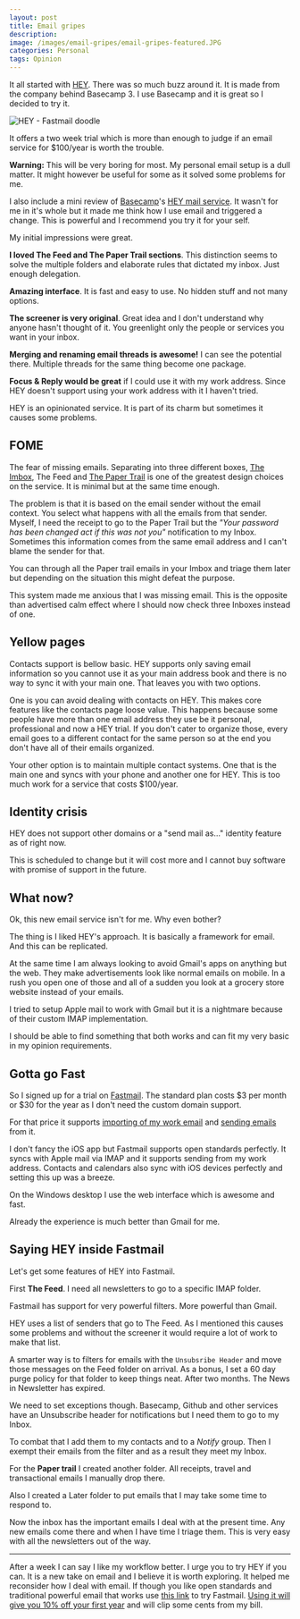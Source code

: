 ```yaml
---
layout: post
title: Email gripes
description: 
image: /images/email-gripes/email-gripes-featured.JPG
categories: Personal
tags: Opinion
---
```


It all started with [HEY](https://hey.com). There was so much buzz around it. It is made from the company behind Basecamp 3. I use Basecamp and it is great so I decided to try it.

<img src="/images/{{ page.slug }}/email-gripes-featured.JPG" alt="HEY - Fastmail doodle" style="max-width: 50%;">

It offers a two week trial which is more than enough to judge if an email service for $100/year is worth the trouble. 

<!--more-->

<div class="postit-note centered">
    <p><strong>Warning:</strong> This will be very boring for most. My personal email setup is a dull matter. It might however be useful for some as it solved some problems for me.</p>
    <p>I also include a mini review of <a href="https://basecamp.com">Basecamp</a>'s <a href="https://hey.com">HEY mail service</a>. It wasn't for me in it's whole but it made me think how I use email and triggered a change. This is powerful and I recommend you try it for your self.</p> 
</div>

My initial impressions were great. 

**I loved The Feed and The Paper Trail sections**. This distinction seems to solve the multiple folders and elaborate rules that dictated my inbox. Just enough delegation.

**Amazing interface**. It is fast and easy to use. No hidden stuff and not many options.

**The screener is very original**. Great idea and I don't understand why anyone hasn't thought of it. You greenlight only the people or services you want in your inbox.

**Merging and renaming email threads is awesome!** I can see the potential there. Multiple threads for the same thing become one package.

**Focus & Reply would be great** if I could use it with my work address. Since HEY doesn't support using your work address with it I haven't tried.

HEY is an opinionated service. It is part of its charm but sometimes it causes some problems.

## FOME

The fear of missing emails. Separating into three different boxes, [The Imbox](https://hey.com/features/the-imbox/), The Feed and [The Paper Trail](https://hey.com/features/paper-trail/) is one of the greatest design choices on the service. It is minimal but at the same time enough.

The problem is that it is based on the email sender without the email context. You select what happens with all the emails from that sender. Myself, I need the receipt to go to the Paper Trail but the *"Your password has been changed act if this was not you"* notification to my Inbox. Sometimes this information comes from the same email address and I can't blame the sender for that.

You can through all the Paper trail emails in your Imbox and triage them later but depending on the situation this might defeat the purpose. 

This system made me anxious that I was missing email. This is the opposite than advertised calm effect where I should now check three Inboxes instead of one.

## Yellow pages

Contacts support is bellow basic. HEY supports only saving email information so you cannot use it as your main address book and there is no way to sync it with your main one. That leaves you with two options.

One is you can avoid dealing with contacts on HEY. This makes core features like the contacts page loose value. This happens because some people have more than one email address they use be it personal, professional and now a HEY trial. If you don't cater to organize those, every email goes to a different contact for the same person so at the end you don't have all of their emails organized.

Your other option is to maintain multiple contact systems. One that is the main one and syncs with your phone and another one for HEY. This is too much work for a service that costs $100/year.

## Identity crisis

HEY does not support other domains or a "send mail as..." identity feature as of right now. 

This is scheduled to change but it will cost more and I cannot buy software with promise of support in the future. 

## What now?

Ok, this new email service isn't for me. Why even bother?

The thing is I liked HEY's approach. It is basically a framework for email. And this can be replicated.

At the same time I am always looking to avoid Gmail's apps on anything but the web. They make  advertisements look like normal emails on mobile. In a rush you open one of those and all of a sudden you look at a grocery store website instead of your emails. 

I tried to setup Apple mail to work with Gmail but it is a nightmare because of their custom IMAP implementation.

I should be able to find something that both works and can fit my very basic in my opinion requirements.

## Gotta go Fast

So I signed up for a trial on [Fastmail](https://ref.fm/u24239032). The standard plan costs $3 per month or $30 for the year as I don't need the custom domain support.

For that price it supports [importing of my work email](https://www.fastmail.com/help/receive/fetchotheremail.html) and [sending emails](https://www.fastmail.com/help/send/identities.html) from it.

I don't fancy the iOS app but Fastmail supports open standards perfectly. It syncs with Apple mail via IMAP and it supports sending from my work address. Contacts and calendars also sync with iOS devices perfectly and setting this up was a breeze.

On the Windows desktop I use the web interface which is awesome and fast.

Already the experience is much better than Gmail for me.

## Saying HEY inside Fastmail

Let's get some features of HEY into Fastmail.

First **The Feed**. I need all newsletters to go to a specific IMAP folder. 

Fastmail has support for very powerful filters. More powerful than Gmail.

HEY uses a list of senders that go to The Feed. As I mentioned this causes some problems and without the screener it would require a lot of work to make that list.

A smarter way is to filters for emails with the `Unsubsribe Header` and move those messages on the Feed folder on arrival. As a bonus, I set a 60 day purge policy for that folder to keep things neat. After two months. The News in Newsletter has expired.

We need to set exceptions though. Basecamp, Github and other services have an Unsubscribe header for notifications but I need them to go to my Inbox.

To combat that I add them to my contacts and to a *Notify* group. Then I exempt their emails from the filter and as a result they meet my Inbox.

For the **Paper trail** I created another folder. All receipts, travel and transactional emails I manually drop there.  

Also I created a Later folder to put emails that I may take some time to respond to. 

Now the inbox has the important emails I deal with at the present time. Any new emails come there and when I have time I triage them. This is very easy with all the newsletters out of the way. 

---

After a week I can say I like my workflow better. I urge you to try HEY if you can. It is a new take on email and I believe it is worth exploring. It helped me reconsider how I deal with email. If though you like open standards and traditional powerful email that works use [this link](https://ref.fm/u24239032) to try Fastmail. [Using it will give you 10% off your first year](https://ref.fm/u24239032) and will clip some cents from my bill.    